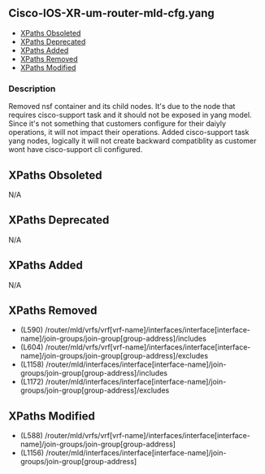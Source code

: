 ## Cisco-IOS-XR-um-router-mld-cfg.yang

- [XPaths Obsoleted](#xpaths-obsoleted)
- [XPaths Deprecated](#xpaths-deprecated)
- [XPaths Added](#xpaths-added)
- [XPaths Removed](#xpaths-removed)
- [XPaths Modified](#xpaths-modified)

### Description

Removed nsf container and its child nodes. It's due to the node that requires cisco-support task and it should not be exposed in yang model. Since it's not something that customers configure for their daiyly operations, it will not impact their operations. Added cisco-support task yang nodes, logically it will not create backward compatiblity as customer wont have cisco-support cli configured.

## XPaths Obsoleted

N/A

## XPaths Deprecated

N/A

## XPaths Added

N/A

## XPaths Removed

- (L590)	/router/mld/vrfs/vrf[vrf-name]/interfaces/interface[interface-name]/join-groups/join-group[group-address]/includes
- (L604)	/router/mld/vrfs/vrf[vrf-name]/interfaces/interface[interface-name]/join-groups/join-group[group-address]/excludes
- (L1158)	/router/mld/interfaces/interface[interface-name]/join-groups/join-group[group-address]/includes
- (L1172)	/router/mld/interfaces/interface[interface-name]/join-groups/join-group[group-address]/excludes

## XPaths Modified

- (L588)	/router/mld/vrfs/vrf[vrf-name]/interfaces/interface[interface-name]/join-groups/join-group[group-address]
- (L1156)	/router/mld/interfaces/interface[interface-name]/join-groups/join-group[group-address]

